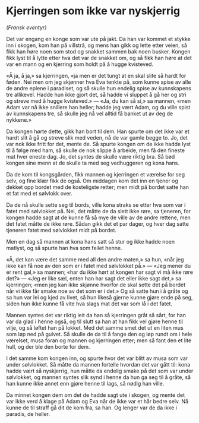 # Kjerringen som ikke var nyskjerrig

_(Fransk eventyr)_

Det var engang en konge som var ute på jakt. Da han var kommet et stykke inn i skogen, kom han på villstrå, og mens han gikk og lette etter veien, så fikk han høre noen som stod og snakket sammen bak noen busker. Kongen fikk lyst til å lytte etter hva det var de snakket om, og så fikk han høre at det var en mann og en kjerring som holdt på å hugge kvisteved.

«Å ja, å ja,» sa kjerringen, «ja men er det tungt at en skal slite så hardt for føden. Nei men om jeg skjønner hva Eva tenkte på, som kunne spise av alle de andre eplene i paradiset, og så skulle hun endelig spise av kunnskapens tre allikevel. Hadde hun ikke gjort det, så hadde vi sluppet å gå her og stri og streve med å hugge kvisteved.» — «Ja, du kan så si,» sa mannen, «men Adam var nå ikke snillere han heller; hadde jeg vært Adam, og du ville spist av kunnskapens tre, så skulle jeg nå vel alltid få banket ut av deg de nykkene.»

Da kongen hørte dette, gikk han bort til dem. Han spurte om det ikke var et hardt slit å gå og streve slik med veden, nå de var gamle begge to. Jo, det var nok ikke fritt for det, mente de. Så spurte kongen om de ikke hadde lyst til å følge med ham, så skulle de nok slippe å arbeide, men få den fineste mat hver eneste dag. Jo, det syntes de skulle være riktig bra. Så bød kongen sine menn at de skulle ta med seg vedhuggeren og kona hans.

Da de kom til kongsgården, fikk mannen og kjerringen et værelse for seg selv, og fine klær fikk de også. Om middagen kom det inn en tjener og dekket opp bordet med de kosteligste retter; men midt på bordet satte han et fat med et sølvlokk over.

Da de nå skulle sette seg til bords, ville kona straks se etter hva som var i fatet med sølvlokket på. Nei, det måtte de da slett ikke røre, sa tjeneren, for kongen hadde sagt at de kunne få så mye de ville av de andre rettene, men det fatet måtte de ikke røre. Sådan gikk det et par dager, og hver dag satte tjeneren fatet med sølvlokket midt på bordet.

Men en dag så mannen at kona hans satt så stur og ikke hadde noen matlyst, og så spurte han hva som feilet henne.

«Å, det kan være det samme med all den andre maten,» sa hun, «når jeg ikke kan få noe av den som er i fatet med sølvlokket på.» — «Jeg mener du er rent gal,» sa mannen; «har du ikke hørt at kongen har sagt vi må ikke røre det?» — «Jeg er like sæl, enten han har sagt det eller ikke sagt det,» sa kjerringen; «men jeg kan ikke skjønne hvorfor de skal sette det på bordet når vi ikke får smake noe av det som er i det.» Og så satte hun i å gråte og sa hun var lei og kjed av livet, så hun likeså gjerne kunne gjøre ende på seg, siden hun ikke kunne få vite hva slags mat det var som lå i det fatet.

Mannen syntes det var riktig leit da han så kjerringen gråt så sårt, for han var da glad i henne også, og til slutt sa han at han fikk vel gjøre henne til vilje, og så løftet han på lokket. Med det samme smet det ut en liten mus som løp ned på gulvet. Så skulle de da til å fange den og løp rundt om i hele værelset, musa foran og mannen og kjerringen etter; men så fant den et lite hull, og der ble den borte for dem.

I det samme kom kongen inn, og spurte hvor det var blitt av musa som var under sølvlokket. Så måtte da mannen fortelle hvordan det var gått til: kona hadde vært så nyskjerrig, hun måtte da endelig smake på det som var under sølvlokket, og mannen syntes slik synd i henne da hun ga seg til å gråte, så han kunne ikke annet enn gjøre henne til lags, så nødig han ville.

Da minnet kongen dem om det de hadde sagt ute i skogen, og mente det var ikke verd å klage på Adam og Eva når de ikke var et hår bedre selv. Nå kunne de til straff gå dit de kom fra, sa han. Og lenger var de da ikke i paradis, de heller.

